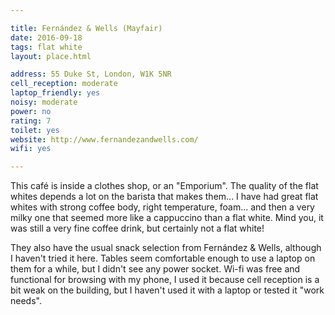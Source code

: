 ```yaml
---

title: Fernández & Wells (Mayfair)
date: 2016-09-18
tags: flat white
layout: place.html

address: 55 Duke St, London, W1K 5NR
cell_reception: moderate
laptop_friendly: yes
noisy: moderate
power: no
rating: 7
toilet: yes
website: http://www.fernandezandwells.com/
wifi: yes

---
```


This café is inside a clothes shop, or an "Emporium". The quality of the flat whites depends a lot on the barista that makes them... I have had great flat whites with strong coffee body, right temperature, foam... and then a very milky one that seemed more like a cappuccino than a flat white. Mind you, it was still a very fine coffee drink, but certainly not a flat white!

They also have the usual snack selection from Fernández & Wells, although I haven't tried it here. Tables seem comfortable enough to use a laptop on them for a while, but I didn't see any power socket. Wi-fi was free and functional for browsing with my phone, I used it because cell reception is a bit weak on the building, but I haven't used it with a laptop or tested it "work needs".
